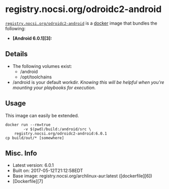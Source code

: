 # registry.nocsi.org/odroidc2-android  

[`registry.nocsi.org/odroidc2-android`][1] is a [docker][2] image that bundles the following:  
* **[Android 6.0.1][3]:**

## Details
* The following volumes exist:  
  - /android
  - /opt/toolchains
* /android is your default workdir. *Knowing this will be helpful when you're mounting your playbooks for execution.*   

## Usage 
This image can easily be extended.  

````
docker run --rm=true 
        -v $(pwd)/build:/android/src \
	registry.nocsi.org/odroidc2-android:6.0.1 
cp build/out/* [somewhere]
````

## Misc. Info 
* Latest version: 6.0.1   
* Built on: 2017-05-12T21:12:58EDT   
* Base image: registry.nocsi.org/archlinux-aur:latest ([dockerfile][6])  
* [Dockerfile][7]

[1]: https://hub.docker.com/r/registry.nocsi.org/odroidc2-android/   
[2]: https://docker.com 
